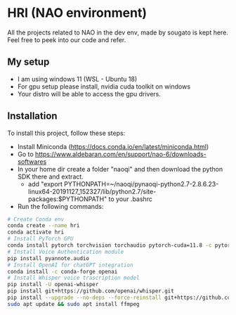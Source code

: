 # HRI (NAO environment)

All the projects related to NAO in the dev env, made by sougato is kept here. Feel free to peek into our code and refer. 

## My setup 
- I am using windows 11 (WSL - Ubuntu 18)
- For gpu setup please install, nvidia cuda toolkit on windows 
- Your distro will be able to access the gpu drivers. 

## Installation
To install this project, follow these steps:
- Install Miniconda (https://docs.conda.io/en/latest/miniconda.html)
- Go to https://www.aldebaran.com/en/support/nao-6/downloads-softwares
- In your home dir create a folder "naoqi" and then download the python SDK there and extract.
  - add "export PYTHONPATH=~/naoqi/pynaoqi-python2.7-2.8.6.23-linux64-20191127_152327/lib/python2.7/site-packages:$PYTHONPATH" to your .bashrc
- Run the following commands:

```bash
# Create Conda env
conda create --name hri
conda activate hri
# Install PyTorch GPU
conda install pytorch torchvision torchaudio pytorch-cuda=11.8 -c pytorch -c nvidia
# Install Voice Authentication module
pip install pyannote.audio
# Install OpenAI for chatGPT integration 
conda install -c conda-forge openai
# Install Whisper voice trascription model 
pip install -U openai-whisper
pip install git+https://github.com/openai/whisper.git 
pip install --upgrade --no-deps --force-reinstall git+https://github.com/openai/whisper.git
sudo apt update && sudo apt install ffmpeg

```
